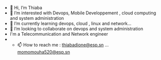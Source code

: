 - 👋 Hi, I’m Thiaba
- 👀 I’m interested with Devops, Mobile Developpement , cloud computing and system administration
- 🌱 I’m currently learning devops, cloud , linux  and network...
- 💞️ I’m looking to collaborate on devops and system administration
- I'm a Telecommunication and Network engineer
- - 📫 How to reach me : thiabadione@esp.sn ... momomouha520@esp.sn

<!---
Thiaba2001/Thiaba2001 is a ✨ special ✨ repository because its `README.md` (this file) appears on your GitHub profile.
You can click the Preview link to take a look at your changes.
--->
